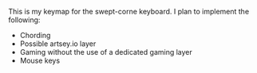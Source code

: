 This is my keymap for the swept-corne keyboard.
I plan to implement the following:
- Chording
- Possible artsey.io layer
- Gaming without the use of a dedicated gaming layer
- Mouse keys
